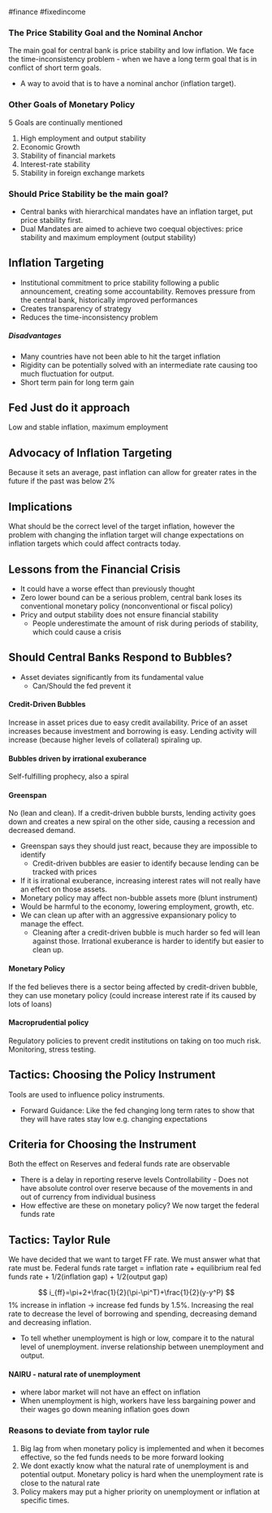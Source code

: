 #finance #fixedincome 
### The Price Stability Goal and the Nominal Anchor
The main goal for central bank is price stability and low inflation. 
We face the time-inconsistency problem - when we have a long term goal that is in conflict of short term goals.
- A way to avoid that is to have a nominal anchor (inflation target).
### Other Goals of Monetary Policy
5 Goals are continually mentioned
1. High employment and output stability
2. Economic Growth
3. Stability of financial markets
4. Interest-rate stability
5. Stability in foreign exchange markets
### Should Price Stability be the main goal?
- Central banks with hierarchical mandates have an inflation target, put price stability first.
- Dual Mandates are aimed to achieve two coequal objectives: price stability and maximum employment (output stability)
## Inflation Targeting
- Institutional commitment to price stability following a public announcement, creating some accountability. Removes pressure from the central bank, historically improved performances
- Creates transparency of strategy
- Reduces the time-inconsistency problem
##### Disadvantages
- Many countries have not been able to hit the target inflation
- Rigidity can be potentially solved with an intermediate rate causing too much fluctuation for output.
- Short term pain for long term gain
## Fed Just do it approach
Low and stable inflation, maximum employment
## Advocacy of Inflation Targeting
Because it sets an average, past inflation can allow for greater rates in the future if the past was below 2%
## Implications
What should be the correct level of the target inflation, however the problem with changing the inflation target will change expectations on inflation targets which could affect contracts today.
## Lessons from the Financial Crisis
- It could have a worse effect than previously thought
- Zero lower bound can be a serious problem, central bank loses its conventional monetary policy (nonconventional or fiscal policy)
- Pricy and output stability does not ensure financial stability
    - People underestimate the amount of risk during periods of stability, which could cause a crisis
## Should Central Banks Respond to Bubbles?
- Asset deviates significantly from its fundamental value
    - Can/Should the fed prevent it
#### Credit-Driven Bubbles
Increase in asset prices due to easy credit availability. Price of an asset increases because investment and borrowing is easy. Lending activity will increase (because higher levels of collateral) spiraling up.
#### Bubbles driven by irrational exuberance
Self-fulfilling prophecy, also a spiral
#### Greenspan
No (lean and clean). If a credit-driven bubble bursts, lending activity goes down and creates a new spiral on the other side, causing a recession and decreased demand.
- Greenspan says they should just react, because they are impossible to identify
    - Credit-driven bubbles are easier to identify because lending can be tracked with prices
- If it is irrational exuberance, increasing interest rates will not really have an effect on those assets.
- Monetary policy may affect non-bubble assets more (blunt instrument)
- Would be harmful to the economy, lowering employment, growth, etc.
- We can clean up after with an aggressive expansionary policy to manage the effect.
    - Cleaning after a credit-driven bubble is much harder so fed will lean against those. Irrational exuberance is harder to identify but easier to clean up.
#### Monetary Policy
If the fed believes there is a sector being affected by credit-driven bubble, they can use monetary policy (could increase interest rate if its caused by lots of loans)
#### Macroprudential policy
Regulatory policies to prevent credit institutions on taking on too much risk. Monitoring, stress testing. 
## Tactics: Choosing the Policy Instrument
Tools are used to influence policy instruments.
- Forward Guidance: Like the fed changing long term rates to show that they will have rates stay low e.g. changing expectations
## Criteria for Choosing the Instrument
Both the effect on Reserves and federal funds rate are observable
- There is a delay in reporting reserve levels
Controllability - Does not have absolute control over reserve because of the movements in and out of currency from individual business
- How effective are these on monetary policy? We now target the federal funds rate
## Tactics: Taylor Rule
We have decided that we want to target FF rate. We must answer what that rate must be.
Federal funds rate target = inflation rate + equilibrium real fed funds rate + 1/2(inflation gap) + 1/2(output gap)

$$
i_{ff}=\pi+2+\frac{1}{2}(\pi-\pi^T)+\frac{1}{2}(y-y^P)
$$
1% increase in inflation -> increase fed funds by 1.5%. Increasing the real rate to decrease the level of borrowing and spending, decreasing demand and decreasing inflation.
- To tell whether unemployment is high or low, compare it to the natural level of unemployment. inverse relationship between unemployment and output.

#### NAIRU - natural rate of unemployment
- where labor market will not have an effect on inflation
- When unemployment is high, workers have less bargaining power and their wages go down meaning inflation goes down
### Reasons to deviate from taylor rule
1. Big lag from when monetary policy is implemented and when it becomes effective, so the fed funds needs to be more forward looking
2. We dont exactly know what the natural rate of unemployment is and potential output. Monetary policy is hard when the unemployment rate is close to the natural rate
3. Policy makers may put a higher priority on unemployment or inflation at specific times.